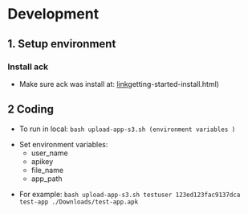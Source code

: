 # Development

## 1. Setup environment
### Install ack
- Make sure ack was install at: [link](https://www.elastic.co/guide/en/elasticsearch/reference/current/)getting-started-install.html) 
## 2 Coding
- To run in local: `bash upload-app-s3.sh (environment variables )`
* Set environment variables:
    * user_name
    * apikey
    * file_name
    * app_path
- For example: `bash upload-app-s3.sh testuser 123ed­123fac­9137dca test-app ./Downloads/test-app.apk`

